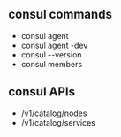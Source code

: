 ## consul commands
- consul agent
- consul agent -dev
- consul --version
- consul members


## consul APIs
- /v1/catalog/nodes
- /v1/catalog/services

